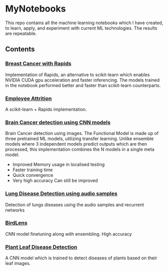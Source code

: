 # MyNotebooks
This repo contains all the machine learning notebooks which I have created, to learn, apply, and experiment with current ML technologies. The results are repeatable. 

## Contents
### [Breast Cancer with Rapids](https://github.com/SidTheChillGuy/MYNotebooks/blob/main/RAPIDS_implementation.ipynb)
Implementation of Rapids, an alternative to scikit-learn which enables NVIDIA CUDA gpu acceleration and faster inferencing. The models trained in the notebook performed better and faster than scikit-learn counterparts.


### [Employee Attrition](https://github.com/SidTheChillGuy/MyNotebooks/blob/main/ML_attrition_gpu_accel.ipynb)
A scikit-learn + Rapids implementation.

### [Brain Cancer detection using CNN models](https://github.com/SidTheChillGuy/MyNotebooks/blob/main/Brain_cancer-multi-model-finetuning-0-98-acc.ipynb)
Brain Cancer detection using images. The Functional Model is made up of three pretrained ML models, utilizing transfer learning. Unlike ensemble models where 3 independent models predict outputs which are then processed, this implementation combines the N models in a single meta model. 
- Improved Memory usage in localised testing
- Faster training time
- Quick convergence
- Very high accuracy
Can still be improved

### [Lung Disease Detection using audio samples](https://github.com/SidTheChillGuy/MyNotebooks/blob/main/Lung_Diseases_Code_audio.ipynb)
Detection of lungs diseases using the audio samples and recurrent networks

### [BirdLens](https://github.com/SidTheChillGuy/BirdLens)
CNN model finetuning along with ensembling. High accuracy

### [Plant Leaf Disease Detection](https://github.com/SidTheChillGuy/PlantLeafDiseaseDetection)
A CNN model which is trained to detect diseases of plants based on their leaf images.
